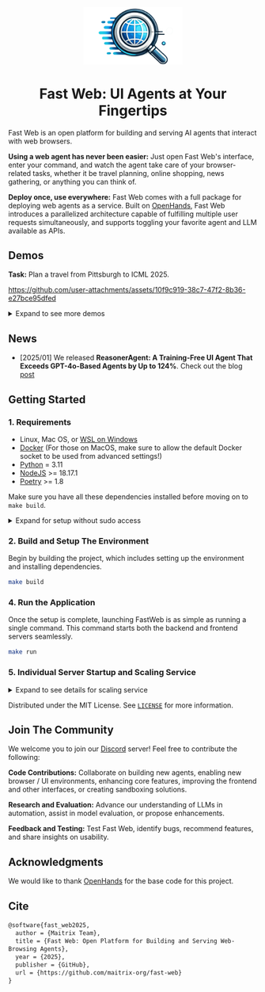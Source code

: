<a name="readme-top"></a>

<!--
*** Thanks for checking out the Best-README-Template. If you have a suggestion
*** that would make this better, please fork the repo and create a pull request
*** or simply open an issue with the tag "enhancement".
*** Don't forget to give the project a star!
*** Thanks again! Now go create something AMAZING! :D
-->

<!-- PROJECT SHIELDS -->
<!--
*** I'm using markdown "reference style" links for readability.
*** Reference links are enclosed in brackets [ ] instead of parentheses ( ).
*** See the bottom of this document for the declaration of the reference variables
*** for contributors-url, forks-url, etc. This is an optional, concise syntax you may use.
*** https://www.markdownguide.org/basic-syntax/#reference-style-links
-->

<!-- PROJECT LOGO -->
<div align="center">
  <img src="./fast-web-icon.png" alt="Fast Web Logo" width="200">
  <h1 align="center">Fast Web: UI Agents at Your Fingertips</h1>
  <!-- Change based on updated links or names in the future -->
  <!-- <a href="https://discord.gg/NdQD6eJzch"><img src="https://img.shields.io/badge/Discord-Join-blue?logo=discord&logoColor=white&style=for-the-badge" alt="Join our Discord community"></a> -->
</div>
<!-- <hr> -->

Fast Web is an open platform for building and serving AI agents that interact with web browsers.

**Using a web agent has never been easier:** Just open Fast Web's interface, enter your command, and watch the agent take care of your browser-related tasks, whether it be travel planning, online shopping, news gathering, or anything you can think of.

**Deploy once, use everywhere:** Fast Web comes with a full package for deploying web agents as a service. Built on [OpenHands](https://github.com/All-Hands-AI/OpenHands), Fast Web introduces a parallelized architecture capable of fulfilling multiple user requests simultaneously, and supports toggling your favorite agent and LLM available as APIs.

<!--Update if repository changes name or location-->
<!--TODO: change the video link-->

## Demos

**Task:** Plan a travel from Pittsburgh to ICML 2025.

https://github.com/user-attachments/assets/10f9c919-38c7-47f2-8b36-e27bce95dfed

<details>
<summary>Expand to see more demos</summary>

**Task:** Find a round-trip ticket from Chicago to Dubai next month, traveling in economy class, with non-stop flights only, departing after 8 AM, and returning within two weeks.

https://github.com/user-attachments/assets/11daf670-86ae-4b6c-ab93-ff7d4504a751

**Task:** I want to buy a black mattress. Can you look at Amazon, eBay, and Mattress Firm and give me one good option from each?

https://github.com/user-attachments/assets/6864940b-0f00-445f-985f-00bcf4480d79

**Task:** I'd like to learn how local news outlets covered Trump's inauguration. Please find one article from each of the following websites: *Times of San Diego*, *The Tennessee Tribune*, and *MinnPost*, and summarize the details to me.

https://github.com/user-attachments/assets/9d2f9dfa-9e39-43e6-8750-d494eaf00795

</details>

## News
- [2025/01] We released **ReasonerAgent: A Training-Free UI Agent That Exceeds GPT-4o-Based Agents by Up to 124%**. Check out the blog [post](about:blank)

## Getting Started

### 1. Requirements


* Linux, Mac OS, or [WSL on Windows](https://learn.microsoft.com/en-us/windows/wsl/install)
* [Docker](https://docs.docker.com/engine/install/) (For those on MacOS, make sure to allow the default Docker socket to be used from advanced settings!)
* [Python](https://www.python.org/downloads/) = 3.11
* [NodeJS](https://nodejs.org/en/download/package-manager) >= 18.17.1
* [Poetry](https://python-poetry.org/docs/#installing-with-the-official-installer) >= 1.8

Make sure you have all these dependencies installed before moving on to `make build`.

<details>
<summary>Expand for setup without sudo access</summary>

#### Develop without sudo access
If you want to develop without system admin/sudo access to upgrade/install `Python` and/or `NodeJs`, you can use `conda` or `mamba` to manage the packages for you:

```bash
# Download and install Mamba (a faster version of conda)
curl -L -O "https://github.com/conda-forge/miniforge/releases/latest/download/Miniforge3-$(uname)-$(uname -m).sh"
bash Miniforge3-$(uname)-$(uname -m).sh

# Install Python 3.11, nodejs, and poetry
mamba install python=3.11
mamba install conda-forge::nodejs
mamba install conda-forge::poetry
```

</details>



### 2. Build and Setup The Environment

Begin by building the project, which includes setting up the environment and installing dependencies.

```bash
make build
```

### 4. Run the Application

Once the setup is complete, launching FastWeb is as simple as running a single command. This command starts both the backend and frontend servers seamlessly.

```bash
make run
```

### 5. Individual Server Startup and Scaling Service

<details>
<summary>Expand to see details for scaling service</summary>

- **Start the Backend Server:** If you prefer, you can start the backend server independently to focus on backend-related tasks or configurations.
    ```bash
    make start-backend
    ```
- **Start Multiple Backend Server with Specified Port:** If you prefer, you can also start multiple backend server independently on different terminals with custom ports for running multiple requests (one request per backend). We aim to support a more scalable approach to multiple backends going forward.
    ```bash
    BACKEND_PORT={port_of_your_choice} make start-backend
    ```
- **Start the Frontend Server:** Similarly, you can start the frontend server on its own to work on frontend-related components or interface enhancements.
    ```bash
    make start-frontend
    ```

</details>

Distributed under the MIT License. See [`LICENSE`](./LICENSE) for more information.

## Join The Community

We welcome you to join our [Discord](https://discord.gg/NdQD6eJzch) server! Feel free to contribute the following:

**Code Contributions:** Collaborate on building new agents, enabling new browser / UI environments, enhancing core features, improving the frontend and other interfaces, or creating sandboxing solutions.

**Research and Evaluation:** Advance our understanding of LLMs in automation, assist in model evaluation, or propose enhancements.

**Feedback and Testing:** Test Fast Web, identify bugs, recommend features, and share insights on usability.

## Acknowledgments
We would like to thank [OpenHands](https://github.com/All-Hands-AI/OpenHands) for the base code for this project.
<!--TODO: Anything else to add?-->

## Cite

<!--TODO: Should edit this if github changes-->
```
@software{fast_web2025,
  author = {Maitrix Team},
  title = {Fast Web: Open Platform for Building and Serving Web-Browsing Agents},
  year = {2025},
  publisher = {GitHub},
  url = {https://github.com/maitrix-org/fast-web}
}
```

